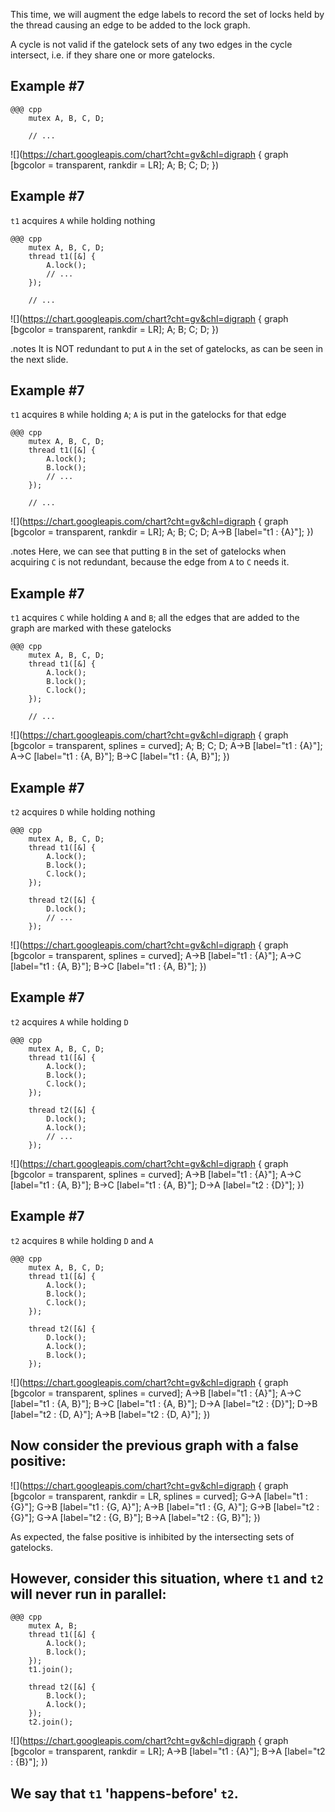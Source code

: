 <!SLIDE>
This time, we will augment the edge labels to record the set of locks held by
the thread causing an edge to be added to the lock graph.

A cycle is not valid if the gatelock sets of any two edges in the cycle
intersect, i.e. if they share one or more gatelocks.


<!SLIDE graph_example>
## Example \#7

    @@@ cpp
        mutex A, B, C, D;

        // ...

![](https://chart.googleapis.com/chart?cht=gv&chl=digraph {
    graph [bgcolor = transparent, rankdir = LR];
    A; B; C; D;
})


<!SLIDE graph_example>
## Example \#7
`t1` acquires `A` while holding nothing

    @@@ cpp
        mutex A, B, C, D;
        thread t1([&] {
            A.lock();
            // ...
        });

        // ...

![](https://chart.googleapis.com/chart?cht=gv&chl=digraph {
    graph [bgcolor = transparent, rankdir = LR];
    A; B; C; D;
})


<!SLIDE graph_example>
.notes It is NOT redundant to put `A` in the set of gatelocks, as can be seen
in the next slide.

## Example \#7
`t1` acquires `B` while holding `A`; `A` is put in the gatelocks for that edge

    @@@ cpp
        mutex A, B, C, D;
        thread t1([&] {
            A.lock();
            B.lock();
            // ...
        });

        // ...

![](https://chart.googleapis.com/chart?cht=gv&chl=digraph {
    graph [bgcolor = transparent, rankdir = LR];
    A; B; C; D;
    A->B [label="t1 : {A}"];
})


<!SLIDE graph_example>
.notes Here, we can see that putting `B` in the set of gatelocks when
acquiring `C` is not redundant, because the edge from `A` to `C` needs it.

## Example \#7
`t1` acquires `C` while holding `A` and `B`; all the edges that are added to
the graph are marked with these gatelocks

    @@@ cpp
        mutex A, B, C, D;
        thread t1([&] {
            A.lock();
            B.lock();
            C.lock();
        });

        // ...

![](https://chart.googleapis.com/chart?cht=gv&chl=digraph {
    graph [bgcolor = transparent, splines = curved];
    A; B; C; D;
    A->B [label="t1 : {A}"];
    A->C [label="t1 : {A, B}"];
    B->C [label="t1 : {A, B}"];
})


<!SLIDE graph_example>
## Example \#7
`t2` acquires `D` while holding nothing

    @@@ cpp
        mutex A, B, C, D;
        thread t1([&] {
            A.lock();
            B.lock();
            C.lock();
        });

        thread t2([&] {
            D.lock();
            // ...
        });

![](https://chart.googleapis.com/chart?cht=gv&chl=digraph {
    graph [bgcolor = transparent, splines = curved];
    A->B [label="t1 : {A}"];
    A->C [label="t1 : {A, B}"];
    B->C [label="t1 : {A, B}"];
})


<!SLIDE graph_example>
## Example \#7
`t2` acquires `A` while holding `D`

    @@@ cpp
        mutex A, B, C, D;
        thread t1([&] {
            A.lock();
            B.lock();
            C.lock();
        });

        thread t2([&] {
            D.lock();
            A.lock();
            // ...
        });

![](https://chart.googleapis.com/chart?cht=gv&chl=digraph {
    graph [bgcolor = transparent, splines = curved];
    A->B [label="t1 : {A}"];
    A->C [label="t1 : {A, B}"];
    B->C [label="t1 : {A, B}"];
    D->A [label="t2 : {D}"];
})


<!SLIDE graph_example>
## Example \#7
`t2` acquires `B` while holding `D` and `A`

    @@@ cpp
        mutex A, B, C, D;
        thread t1([&] {
            A.lock();
            B.lock();
            C.lock();
        });

        thread t2([&] {
            D.lock();
            A.lock();
            B.lock();
        });

![](https://chart.googleapis.com/chart?cht=gv&chl=digraph {
    graph [bgcolor = transparent, splines = curved];
    A->B [label="t1 : {A}"];
    A->C [label="t1 : {A, B}"];
    B->C [label="t1 : {A, B}"];
    D->A [label="t2 : {D}"];
    D->B [label="t2 : {D, A}"];
    A->B [label="t2 : {D, A}"];
})


<!SLIDE>
## Now consider the previous graph with a false positive:

![](https://chart.googleapis.com/chart?cht=gv&chl=digraph {
    graph [bgcolor = transparent, rankdir = LR, splines = curved];
    G->A [label="t1 : {G}"];
    G->B [label="t1 : {G, A}"];
    A->B [label="t1 : {G, A}"];
    G->B [label="t2 : {G}"];
    G->A [label="t2 : {G, B}"];
    B->A [label="t2 : {G, B}"];
})

As expected, the false positive is inhibited by the intersecting sets of
gatelocks.


<!SLIDE graph_example>
## However, consider this situation, where `t1` and `t2` will never run in parallel:

    @@@ cpp
        mutex A, B;
        thread t1([&] {
            A.lock();
            B.lock();
        });
        t1.join();

        thread t2([&] {
            B.lock();
            A.lock();
        });
        t2.join();

![](https://chart.googleapis.com/chart?cht=gv&chl=digraph {
    graph [bgcolor = transparent, rankdir = LR];
    A->B [label="t1 : {A}"];
    B->A [label="t2 : {B}"];
})


<!SLIDE>
## We say that `t1` 'happens-before' `t2`.
